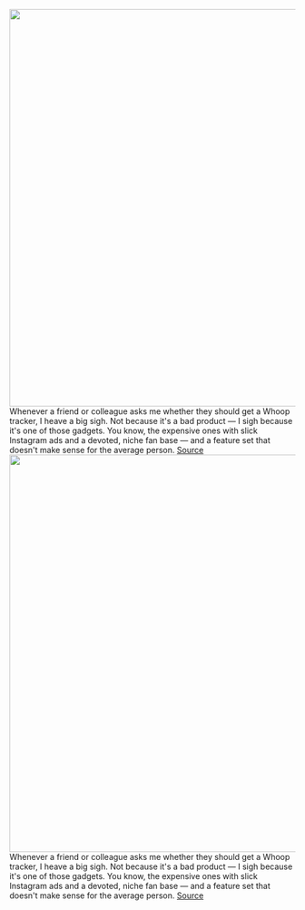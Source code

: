 <img src='https://cdn.vox-cdn.com/thumbor/ZBCZVSDrpJXYvKTZPZCwGCGbhKM=/0x0:2040x1360/1200x675/filters:focal(883x790:1209x1116)/cdn.vox-cdn.com/uploads/chorus_image/image/70570545/vsong_220225_5048_0008.0.jpg' width='700px' /><br/>
Whenever a friend or colleague asks me whether they should get a Whoop tracker, I heave a big sigh. Not because it's a bad product — I sigh because it's one of those gadgets. You know, the expensive ones with slick Instagram ads and a devoted, niche fan base — and a feature set that doesn't make sense for the average person.
<a href='https://www.theverge.com/22957195/whoop-review-fitness-tracker-wearables'> Source <a/><img src='https://cdn.vox-cdn.com/thumbor/ZBCZVSDrpJXYvKTZPZCwGCGbhKM=/0x0:2040x1360/1200x675/filters:focal(883x790:1209x1116)/cdn.vox-cdn.com/uploads/chorus_image/image/70570545/vsong_220225_5048_0008.0.jpg' width='700px' /><br/>
Whenever a friend or colleague asks me whether they should get a Whoop tracker, I heave a big sigh. Not because it's a bad product — I sigh because it's one of those gadgets. You know, the expensive ones with slick Instagram ads and a devoted, niche fan base — and a feature set that doesn't make sense for the average person.
<a href='https://www.theverge.com/22957195/whoop-review-fitness-tracker-wearables'> Source <a/>